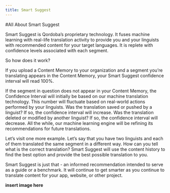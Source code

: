 ```yaml
---
title: Smart Suggest
---
```


#All About Smart Suggest

Smart Suggest is Qordoba’s proprietary technology. It fuses machine learning with real-life translation activity to provide you and your linguists with recommended content for your target languages. It is replete with confidence levels associated with each segment.


So how does it work?

 
If you upload a Content Memory to your organization and a segment you’re translating appears in the Content Memory, your Smart Suggest confidence interval will read 100%.

If the segment in question does not appear in your Content Memory, the Confidence Interval will initially be based on our machine translation technology. This number will fluctuate based on real-world actions performed by your linguists. Was the translation saved or pushed by a linguist? If so, the confidence interval will increase. Was the translation deleted or modified by another linguist? If so, the confidence interval will decrease. All the while, our machine learning engine will be refining its recommendations for future translations.

Let’s visit one more example. Let’s say that you have two linguists and each of them translated the same segment in a different way. How can you tell what is the correct translation? Smart Suggest will use the content history to find the best option and provide the best possible translation to you.


Smart Suggest is just that - an informed recommendation intended to serve as a guide or a benchmark. It will continue to get smarter as you continue to translate content for your app, website, or other project.


**insert image here**
